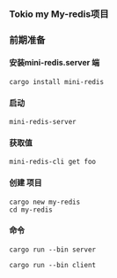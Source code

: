 ### Tokio my My-redis项目
### 前期准备
#### 安装mini-redis.server 端 
```
cargo install mini-redis
```
#### 启动
```
mini-redis-server
```
#### 获取值 
```
mini-redis-cli get foo
```

#### 创建 项目
```
cargo new my-redis
cd my-redis
```
#### 命令
```
cargo run --bin server

cargo run --bin client
```